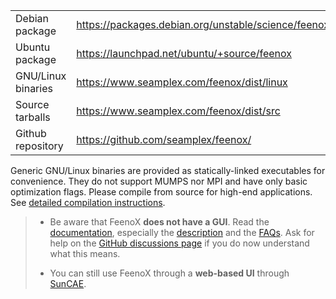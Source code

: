 
|                                        |                                                       |
|----------------------------------------|-------------------------------------------------------|
|  Debian package                        | <https://packages.debian.org/unstable/science/feenox> |
|  Ubuntu package                        | <https://launchpad.net/ubuntu/+source/feenox>         |
|  GNU/Linux binaries                    | <https://www.seamplex.com/feenox/dist/linux>          |
|  Source tarballs                       | <https://www.seamplex.com/feenox/dist/src>            |
|  Github repository                     | <https://github.com/seamplex/feenox/>                 |



Generic GNU/Linux binaries are provided as statically-linked executables for convenience. They do not support MUMPS nor MPI and have only basic optimization flags. Please compile from source for high-end applications. See [detailed compilation instructions](doc/compilation.md).


> * Be aware that FeenoX **does not have a GUI**.
> Read the [documentation](https://seamplex.com/feenox/doc/), especially the [description](https://www.seamplex.com/feenox/doc/feenox-desc.html) and the [FAQs](https://seamplex.com/feenox/doc/FAQ.html).
> Ask for help on the [GitHub discussions page](https://github.com/seamplex/feenox/discussions) if you do now understand what this  means.
>
> * You can still use FeenoX through a **web-based UI** through [SunCAE](https://www.seamplex.com/suncae).
